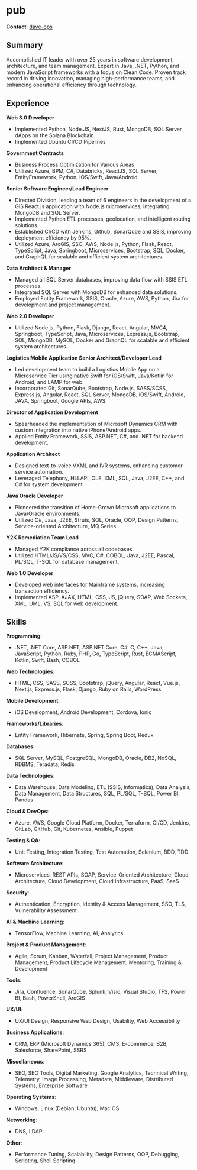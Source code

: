 # pub

**Contact**: [dave-ops](mailto://david.r.mieli@gmail.com)

## Summary

Accomplished IT leader with over 25 years in software development, architecture, and team management. Expert in Java, .NET, Python, and modern JavaScript frameworks with a focus on Clean Code. Proven track record in driving innovation, managing high-performance teams, and enhancing operational efficiency through technology.

## Experience

**Web 3.0 Developer**
- Implemented Python, Node.JS, NextJS, Rust, MongoDB, SQL Server, dApps on the Solana Blockchain.
- Implemented Ubuntu CI/CD Pipelines

**Government Contracts**
- Business Process Optimization for Various Areas
- Utilized Azure, BPM, C#, Databricks, ReactJS, SQL Server, EntityFramework, Python, IOS/Swift, Java/Android

**Senior Software Engineer/Lead Engineer**
- Directed Division, leading a team of 6 engineers in the development of a GIS React.js application with Node.js microservices, integrating MongoDB and SQL Server.
- Implemented Python ETL processes, geolocation, and intelligent routing solutions.
- Established CI/CD with Jenkins, Github, SonarQube and SSIS, improving deployment efficiency by 95%.
- Utilized Azure, ArcGIS, SSO, AWS, Node.js, Python, Flask, React, TypeScript, Java, Springboot, Microservices, Bootstrap, SQL, Docker, and GraphQL for scalable and efficient system architectures.

**Data Architect & Manager**
- Managed all SQL Server databases, improving data flow with SSIS ETL processes.
- Integrated SQL Server with MongoDB for enhanced data solutions.
- Employed Entity Framework, SSIS, Oracle, Azure, AWS, Python, Jira for development and project management.

**Web 2.0 Developer**
- Utilized Node.js, Python, Flask, Django, React, Angular, MVC4, Springboot, TypeScript, Java, Microservices, Express.js, Bootstrap, SQL, MongoDB, MySQL, Docker and GraphQL for scalable and efficient system architectures.

**Logistics Mobile Application Senior Architect/Developer Lead**
- Led development team to build a Logistics Mobile App on a Microservice Tier using native Swift for iOS/Swift, Java/Kotlin for Android, and LAMP for web.
- Incorporated Git, SonarQube, Bootstrap, Node.js, SASS/SCSS, Express.js, Angular, React, SQL Server, MongoDB, iOS/Swift, Android, JAVA, Springboot, Google APIs, AWS.

**Director of Application Development**
- Spearheaded the implementation of Microsoft Dynamics CRM with custom integration into native iPhone/Android apps.
- Applied Entity Framework, SSIS, ASP.NET, C#, and .NET for backend development.

**Application Architect**
- Designed text-to-voice VXML and IVR systems, enhancing customer service automation.
- Leveraged Telephony, HLLAPI, OLE, XML, SQL, Java, J2EE, C++, and C# for system development.

**Java Oracle Developer**
- Pioneered the transition of Home-Grown Microsoft applications to Java/Oracle environments.
- Utilized C#, Java, J2EE, Struts, SQL, Oracle, OOP, Design Patterns, Service-oriented Architecture, MQ Series.

**Y2K Remediation Team Lead**
- Managed Y2K compliance across all codebases.
- Utilized HTML/JS/VS/CSS, MVC, C#, COBOL, Java, J2EE, Pascal, PL/SQL, T-SQL for database management.

**Web 1.0 Developer**
- Developed web interfaces for Mainframe systems, increasing transaction efficiency.
- Implemented ASP, AJAX, HTML, CSS, JS, jQuery, SOAP, Web Sockets, XML, UML, VS, SQL for web development.


## Skills

**Programming**: 
- .NET, .NET Core, ASP.NET, ASP.NET Core, C#, C, C++, Java, JavaScript, Python, Ruby, PHP, Go, TypeScript, Rust, ECMAScript, Kotlin, Swift, Bash, COBOL

**Web Technologies**: 
- HTML, CSS, SASS, SCSS, Bootstrap, jQuery, Angular, React, Vue.js, Next.js, Express.js, Flask, Django, Ruby on Rails, WordPress

**Mobile Development**: 
- iOS Development, Android Development, Cordova, Ionic

**Frameworks/Libraries**: 
- Entity Framework, Hibernate, Spring, Spring Boot, Redux

**Databases**: 
- SQL Server, MySQL, PostgreSQL, MongoDB, Oracle, DB2, NoSQL, RDBMS, Teradata, Redis

**Data Technologies**: 
- Data Warehouse, Data Modeling, ETL (SSIS, Informatica), Data Analysis, Data Management, Data Structures, SQL, PL/SQL, T-SQL, Power BI, Pandas

**Cloud & DevOps**: 
- Azure, AWS, Google Cloud Platform, Docker, Terraform, CI/CD, Jenkins, GitLab, GitHub, Git, Kubernetes, Ansible, Puppet

**Testing & QA**: 
- Unit Testing, Integration Testing, Test Automation, Selenium, BDD, TDD

**Software Architecture**: 
- Microservices, REST APIs, SOAP, Service-Oriented Architecture, Cloud Architecture, Cloud Development, Cloud Infrastructure, PaaS, SaaS

**Security**: 
- Authentication, Encryption, Identity & Access Management, SSO, TLS, Vulnerability Assessment

**AI & Machine Learning**: 
- TensorFlow, Machine Learning, AI, Analytics

**Project & Product Management**: 
- Agile, Scrum, Kanban, Waterfall, Project Management, Product Management, Product Lifecycle Management, Mentoring, Training & Development

**Tools**: 
- Jira, Confluence, SonarQube, Splunk, Visio, Visual Studio, TFS, Power BI, Bash, PowerShell, ArcGIS

**UX/UI**: 
- UX/UI Design, Responsive Web Design, Usability, Web Accessibility

**Business Applications**: 
- CRM, ERP (Microsoft Dynamics 365), CMS, E-commerce, B2B, Salesforce, SharePoint, SSRS

**Miscellaneous**: 
- SEO, SEO Tools, Digital Marketing, Google Analytics, Technical Writing, Telemetry, Image Processing, Metadata, Middleware, Distributed Systems, Enterprise Software

**Operating Systems**: 
- Windows, Linux (Debian, Ubuntu), Mac OS

**Networking**: 
- DNS, LDAP

**Other**: 
- Performance Tuning, Scalability, Design Patterns, OOP, Debugging, Scripting, Shell Scripting